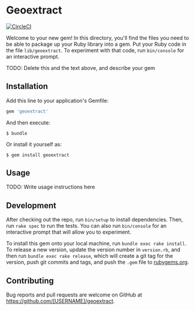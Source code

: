 # Geoextract 

[![CircleCI](https://circleci.com/gh/guialbuk/geoextract.svg?style=svg)](https://circleci.com/gh/guialbuk/geoextract)

Welcome to your new gem! In this directory, you'll find the files you need to be able to package up your Ruby library into a gem. Put your Ruby code in the file `lib/geoextract`. To experiment with that code, run `bin/console` for an interactive prompt.

TODO: Delete this and the text above, and describe your gem

## Installation

Add this line to your application's Gemfile:

```ruby
gem 'geoextract'
```

And then execute:

    $ bundle

Or install it yourself as:

    $ gem install geoextract

## Usage

TODO: Write usage instructions here

## Development

After checking out the repo, run `bin/setup` to install dependencies. Then, run `rake spec` to run the tests. You can also run `bin/console` for an interactive prompt that will allow you to experiment.

To install this gem onto your local machine, run `bundle exec rake install`. To release a new version, update the version number in `version.rb`, and then run `bundle exec rake release`, which will create a git tag for the version, push git commits and tags, and push the `.gem` file to [rubygems.org](https://rubygems.org).

## Contributing

Bug reports and pull requests are welcome on GitHub at https://github.com/[USERNAME]/geoextract.
